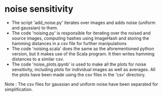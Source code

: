 # noise sensitivity

- The script 'add_noise.py' iterates over images and adds noise (uniform and gaussian) to them.
- The code 'noising.py' is responsible for iterating over the noised and source images, computing hashes using ImageHash
and storing the hamming distances in a csv file for further manipulations
- The code 'noising.scala' does the same as the aforementioned python version, but it makes use of the Scala program. It then
writes hamming distances to a similar csv.
- The code 'noise_plots.ipynb' is used to make all the plots for noise sensitivity, including plots for individual images as well as averages.
All the plots have been made using the csv files in the 'csv' directory.


Note : The csv files for gaussian and uniform noise have been separated for simplification.

